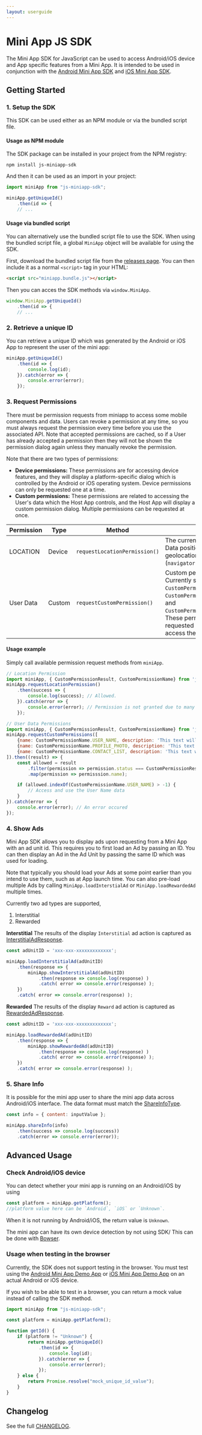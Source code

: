 ```yaml
---
layout: userguide
---
```


# Mini App JS SDK

The Mini App SDK for JavaScript can be used to access Android/iOS device and App specific features from a Mini App. It is intended to be used in conjunction with the [Android Mini App SDK](https://github.com/rakutentech/android-miniapp) and [iOS Mini App SDK](https://github.com/rakutentech/ios-miniapp).

## Getting Started

### 1. Setup the SDK

This SDK can be used either as an NPM module or via the bundled script file.

#### Usage as NPM module

The SDK package can be installed in your project from the NPM registry:

```
npm install js-miniapp-sdk
```

And then it can be used as an import in your project:

```javascript
import miniApp from "js-miniapp-sdk";

miniApp.getUniqueId()
    .then(id => {
    // ...
```

#### Usage via bundled script
You can alternatively use the bundled script file to use the SDK. When using the bundled script file, a global `MiniApp` object will be available for using the SDK.

First, download the bundled script file from the [releases page](https://github.com/rakutentech/js-miniapp/releases). You can then include it as a normal `<script>` tag in your HTML:

```html
<script src="miniapp.bundle.js"></script>
```

Then you can acces the SDK methods via `window.MiniApp`.

```javascript
window.MiniApp.getUniqueId()
    .then(id => {
    // ...
```

### 2. Retrieve a unique ID

You can retrieve a unique ID which was generated by the Android or iOS App to represent the user of the mini app:

```javascript
miniApp.getUniqueId()
	.then(id => {
		console.log(id);
	}).catch(error => {
		console.error(error);
	});
```

### 3. Request Permissions

There must be permission requests from miniapp to access some mobile components and data. Users can revoke a permission at any time, so you must always request the permission every time before you use the associated API. Note that accepted permissions are cached, so if a User has already accepted a permission then they will not be shown the permission dialog again unless they manually revoke the permission.

Note that there are two types of permissions:
- **Device permissions:** These permissions are for accessing device features, and they will display a platform-specific dialog which is controlled by the Android or iOS operating system. Device permissions can only be requested one at a time.
- **Custom permissions:** These permissions are related to accessing the User's data which the Host App controls, and the Host App will display a custom permission dialog. Multiple permissions can be requested at once.

| Permission | Type | Method | Description |
| --- | --- | --- | --- |
| LOCATION | Device | `requestLocationPermission()` | The current location of the device.<br>Data position can be accessible via geolocation request (`navigator.geolocation`). |
| User Data | Custom | `requestCustomPermission()` | Custom permissions for User Data. Currently supported types are `CustomPermissionName.USER_NAME`, `CustomPermissionName.PROFILE_PHOTO`, and `CustomPermissionName.CONTACT_LIST`. These permisions should be requested before you attempt to access the User's data. |

#### Usage example

Simply call available permission request methods from `miniApp`.

```javascript
// Location Permission
import miniApp, { CustomPermissionResult, CustomPermissionName} from 'js-miniapp-sdk';
miniApp.requestLocationPermission()
	.then(success => {
		console.log(success); // Allowed.
	}).catch(error => {
		console.error(error); // Permission is not granted due to many circumstances.
    });
```

```javascript
// User Data Permissions
import miniApp, { CustomPermissionResult, CustomPermissionName} from 'js-miniapp-sdk';
miniApp.requestCustomPermissions([
    {name: CustomPermissionName.USER_NAME, description: 'This text will be shown to the user.'},
    {name: CustomPermissionName.PROFILE_PHOTO, description: 'This text will be shown to the user.'},
    {name: CustomPermissionName.CONTACT_LIST, description: 'This text will be shown to the user.'}
]).then((result) => {
    const allowed = result
        .filter(permission => permission.status === CustomPermissionResult.ALLOWED)
        .map(permission => permisssion.name);

    if (allowed.indexOf(CustomPermissionName.USER_NAME) > -1) {
        // Access and use the User Name data
    }
}).catch(error => {
    console.error(error); // An error occured
});
```

### 4. Show Ads

Mini App SDK allows you to display ads upon requesting from a Mini App with an ad unit id.
This requires you to first load an Ad by passing an ID. You can then display an Ad in the Ad Unit by passing the same ID which was used for loading.

Note that typically you should load your Ads at some point earlier than you intend to use them, such as at App launch time. You can also pre-load multiple Ads by calling `MiniApp.loadInterstialAd` or `MiniApp.loadRewardedAd` multiple times.

Currently two ad types are supported,
1. Interstitial
2. Rewarded

**Interstitial**
The results of the display `Interstitial` ad action is captured as [InterstitialAdResponse](src/types/responseTypes/interstitial/index.ts).

```javascript
const adUnitID = 'xxx-xxx-xxxxxxxxxxxxx';

miniApp.loadInterstitialAd(adUnitID)
    .then(response => {
        miniApp.showInterstitialAd(adUnitID)
            .then(response => console.log(response) )
            .catch( error => console.error(response) );
    })
    .catch( error => console.error(response) );
```
**Rewarded**
The results of the display `Reward` ad action is captured as [RewardedAdResponse](src/types/responseTypes/rewarded/index.ts).

```javascript
const adUnitID = 'xxx-xxx-xxxxxxxxxxxxx';

miniApp.loadRewardedAd(adUnitID)
    .then(response => {
        miniApp.showRewardedAd(adUnitID)
            .then(response => console.log(response) )
            .catch( error => console.error(response) );
    })
    .catch( error => console.error(response) );
```

### 5. Share Info

It is possible for the mini app user to share the mini app data across Android/iOS interface. The data format must match the [ShareInfoType](src/types/ShareInfoType.ts).

```javascript
const info = { content: inputValue };

miniApp.shareInfo(info)
    .then(success => console.log(success))
    .catch(error => console.error(error));
```

## Advanced Usage

### Check Android/iOS device
You can detect whether your mini app is running on an Android/iOS by using

```javascript
const platform = miniApp.getPlatform();
//platform value here can be `Android`, `iOS` or `Unknown`.
```
When it is not running by Android/iOS, the return value is `Unknown`.

The mini app can have its own device detection by not using SDK/
This can be done with [Bowser](https://github.com/lancedikson/bowser).

### Usage when testing in the browser
Currently, the SDK does not support testing in the browser. You must test using the [Android Mini App Demo App](https://github.com/rakutentech/android-miniapp) or [iOS Mini App Demo App](https://github.com/rakutentech/ios-miniapp) on an actual Android or iOS device.

If you wish to be able to test in a browser, you can return a mock value instead of calling the SDK method.

```javascript
import miniApp from "js-miniapp-sdk";

const platform = miniApp.getPlatform();

function getId() {
    if (platform != "Unknown") {
        return miniApp.getUniqueId()
            .then(id => {
                console.log(id);
            }).catch(error => {
                console.error(error);
            });
    } else {
        return Promise.resolve("mock_unique_id_value");
    }
}
```

## Changelog

See the full [CHANGELOG](https://github.com/rakutentech/js-miniapp/blob/master/js-miniapp-sdk/CHANGELOG.md).
